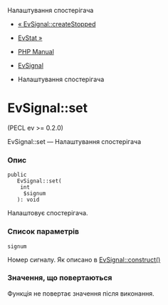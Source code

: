 Налаштування спостерігача

-   [« EvSignal::createStopped](evsignal.createstopped.md)
    
-   [EvStat »](class.evstat.md)
    
-   [PHP Manual](index.md)
    
-   [EvSignal](class.evsignal.md)
    
-   Налаштування спостерігача
    

# EvSignal::set

(PECL ev >= 0.2.0)

EvSignal::set — Налаштування спостерігача

### Опис

```methodsynopsis
public
   EvSignal::set(
    int
     $signum
   ): void
```

Налаштовує спостерігача.

### Список параметрів

`signum`

Номер сигналу. Як описано в [EvSignal::construct()](evsignal.construct.md)

### Значення, що повертаються

Функція не повертає значення після виконання.